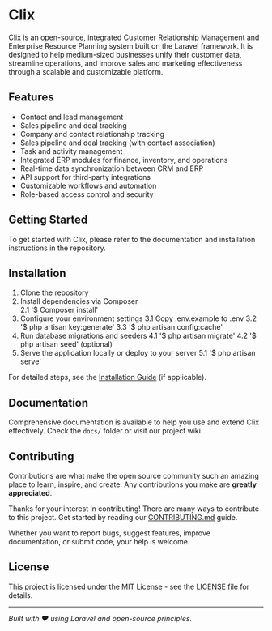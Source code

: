 # Clix

Clix is an open-source, integrated Customer Relationship Management and Enterprise Resource Planning system built on the Laravel framework. It is designed to help medium-sized businesses unify their customer data, streamline operations, and improve sales and marketing effectiveness through a scalable and customizable platform.

## Features

- Contact and lead management  
- Sales pipeline and deal tracking 
- Company and contact relationship tracking
- Sales pipeline and deal tracking (with contact association) 
- Task and activity management  
- Integrated ERP modules for finance, inventory, and operations  
- Real-time data synchronization between CRM and ERP  
- API support for third-party integrations  
- Customizable workflows and automation  
- Role-based access control and security  

## Getting Started

To get started with Clix, please refer to the documentation and installation instructions in the repository.

## Installation

1. Clone the repository  
2. Install dependencies via Composer  
    2.1 '$ Composer install' 
3. Configure your environment settings
    3.1 Copy .env.example to .env
    3.2 '$ php artisan key:generate'
    3.3 '$ php artisan config:cache'
4. Run database migrations and seeders
    4.1 '$ php artisan migrate'
    4.2 '$ php artisan seed' (optional)
 5. Serve the application locally or deploy to your server 
    5.1 '$ php artisan serve'


For detailed steps, see the [Installation Guide](docs/INSTALLATION.md) (if applicable).

## Documentation

Comprehensive documentation is available to help you use and extend Clix effectively. Check the `docs/` folder or visit our project wiki. 


## Contributing

Contributions are what make the open source community such an amazing place to learn, inspire, and create. Any contributions you make are **greatly appreciated**.

Thanks for your interest in contributing! There are many ways to contribute to this project. Get started by reading our [CONTRIBUTING.md](CONTRIBUTING.md) guide.

Whether you want to report bugs, suggest features, improve documentation, or submit code, your help is welcome.

## License

This project is licensed under the MIT License - see the [LICENSE](LICENSE) file for details.

---

*Built with ❤️ using Laravel and open-source principles.*
